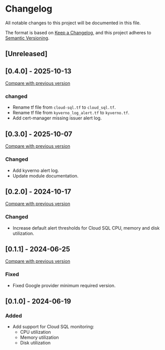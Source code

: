 # Changelog

All notable changes to this project will be documented in this file.

The format is based on [Keep a Changelog](https://keepachangelog.com/en/1.1.0/),
and this project adheres
to [Semantic Versioning](https://semver.org/spec/v2.0.0.html).

## [Unreleased]

## [0.4.0] - 2025-10-13

[Compare with previous version](https://github.com/sparkfabrik/terraform-google-services-monitoring/compare/0.3.0...0.4.0)

### changed

- Rename tf file from `cloud-sql.tf` to `cloud_sql.tf`.
- Rename tf file from `kyverno_log_alert.tf` to `kyverno.tf`.
- Add cert-manager missing issuer alert log.

## [0.3.0] - 2025-10-07

[Compare with previous version](https://github.com/sparkfabrik/terraform-google-services-monitoring/compare/0.2.0...0.3.0)

### Changed

- Add kyverno alert log.
- Update module documentation.

## [0.2.0] - 2024-10-17

[Compare with previous version](https://github.com/sparkfabrik/terraform-google-services-monitoring/compare/0.1.1...0.2.0)

### Changed

- Increase default alert thresholds for Cloud SQL CPU, memory and disk utilization.

## [0.1.1] - 2024-06-25

[Compare with previous version](https://github.com/sparkfabrik/terraform-google-services-monitoring/compare/0.1.0...0.1.1)

### Fixed

- Fixed Google provider minimum required version.

## [0.1.0] - 2024-06-19

### Added

- Add support for Cloud SQL monitoring:
  - CPU utilization
  - Memory utilization
  - Disk utilization
